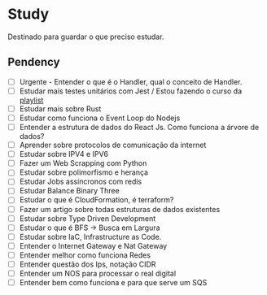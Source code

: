 # Study

Destinado para guardar o que preciso estudar.

## Pendency

- [ ] Urgente - Entender o que é o Handler, qual o conceito de Handler.
- [ ] Estudar mais testes unitários com Jest / Estou fazendo o curso da [playlist](https://www.youtube.com/watch?v=bA9dgNMHVMU&list=PLz_YTBuxtxt6_Zf1h-qzNsvVt46H8ziKh&index=7)
- [ ] Estudar mais sobre Rust
- [ ] Estudar como funciona o Event Loop do Nodejs
- [ ] Entender a estrutura de dados do React Js. Como funciona a árvore de dados?
- [ ] Aprender sobre protocolos de comunicação da internet
- [ ] Estudar sobre IPV4 e IPV6
- [ ] Fazer um Web Scrapping com Python
- [ ] Estudar sobre polimorfismo e herança
- [ ] Estudar Jobs assíncronos com redis
- [ ] Estudar Balance Binary Three
- [ ] Estudar o que é CloudFormation, é terraform?
- [ ] Fazer um artigo sobre todas estruturas de dados existentes
- [ ] Estudar sobre Type Driven Development
- [ ] Estudar o que é BFS -> Busca em Largura
- [ ] Estudar sobre IaC, Infrastructure as Code.
- [ ] Entender o Internet Gateway e Nat Gateway
- [ ] Entender melhor como funciona Redes
- [ ] Entender questão dos Ips, notação CIDR
- [ ] Entender um NOS para processar o real digital
- [ ] Entender bem como funciona e para que serve um SQS
